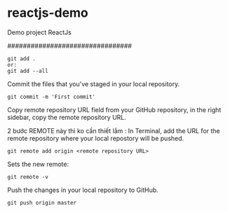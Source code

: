 # reactjs-demo
Demo project ReactJs

################################

```
git add .
or:
git add --all
```
Commit the files that you've staged in your local repository.

```
git commit -m 'First commit'
```
Copy remote repository URL field from your GitHub repository, in the right sidebar, copy the remote repository URL.

2 bước REMOTE này thì ko cần thiết lắm :
In Terminal, add the URL for the remote repository where your local repostory will be pushed.
```
git remote add origin <remote repository URL>
```

Sets the new remote:
```
git remote -v
```
  
Push the changes in your local repository to GitHub.
```
git push origin master
```

